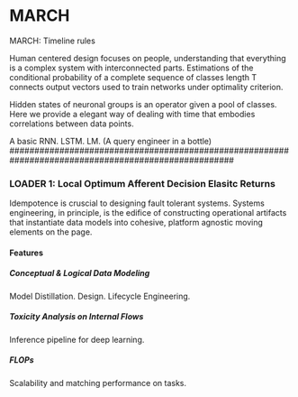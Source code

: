 # MARCH 

MARCH: Timeline rules

Human centered design focuses on people, understanding that everything is a complex system with interconnected parts. 
Estimations of the conditional probability of a complete sequence of classes length T connects output vectors used to train networks under optimality criterion. 

Hidden states of neuronal groups is an operator given a pool of classes. Here we provide a elegant way of dealing with time that embodies correlations between data points. 

A basic RNN. LSTM. LM. 
(A query engineer in a bottle)
#####################################################################################################


### LOADER 1: Local Optimum Afferent Decision Elasitc Returns

Idempotence is cruscial to designing fault tolerant systems. 
Systems engineering, in principle, is the edifice of constructing operational artifacts that instantiate data models into cohesive, platform agnostic moving elements on the page. 

#### Features

##### Conceptual & Logical Data Modeling

Model Distillation. Design.  Lifecycle Engineering.  

##### Toxicity Analysis on Internal Flows 
Inference pipeline for deep learning.


##### FLOPs 
Scalability and matching performance on tasks. 
